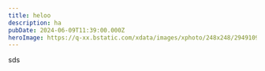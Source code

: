 ```yaml
---
title: heloo
description: ha
pubDate: 2024-06-09T11:39:00.000Z
heroImage: https://q-xx.bstatic.com/xdata/images/xphoto/248x248/294910959.jpeg?k=e459f57356fb64e8550e5b8c3d2352d50b49de3555b7bcea982678ef36e636ea&o=
---
```

sds
